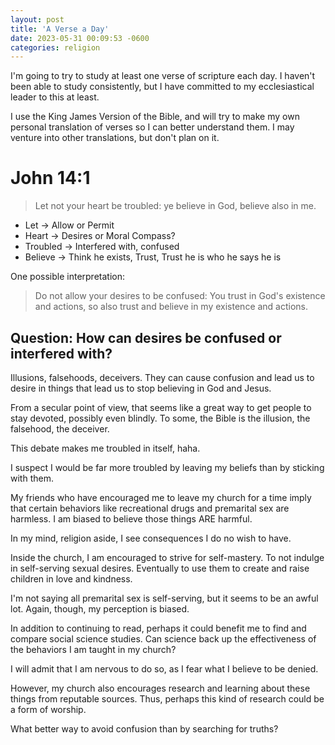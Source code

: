 ```yaml
---
layout: post
title: 'A Verse a Day'
date: 2023-05-31 00:09:53 -0600
categories: religion
---
```


I'm going to try to study at least one verse of scripture each day. I haven't been able to study consistently, but I have committed to my ecclesiastical leader to this at least.

I use the King James Version of the Bible, and will try to make my own personal translation of verses so I can better understand them. I may venture into other translations, but don't plan on it.

# John 14:1

> Let not your heart be troubled: ye believe in God, believe also in me.

-   Let -> Allow or Permit
-   Heart -> Desires or Moral Compass?
-   Troubled -> Interfered with, confused
-   Believe -> Think he exists, Trust, Trust he is who he says he is

One possible interpretation:

> Do not allow your desires to be confused: You trust in God's existence and actions, so also trust and believe in my existence and actions.

## Question: How can desires be confused or interfered with?

Illusions, falsehoods, deceivers. They can cause confusion and lead us to desire in things that lead us to stop believing in God and Jesus.

From a secular point of view, that seems like a great way to get people to stay devoted, possibly even blindly. To some, the Bible is the illusion, the falsehood, the deceiver.

This debate makes me troubled in itself, haha.

I suspect I would be far more troubled by leaving my beliefs than by sticking with them.

My friends who have encouraged me to leave my church for a time imply that certain behaviors like recreational drugs and premarital sex are harmless. I am biased to believe those things ARE harmful.

In my mind, religion aside, I see consequences I do no wish to have.

Inside the church, I am encouraged to strive for self-mastery. To not indulge in self-serving sexual desires. Eventually to use them to create and raise children in love and kindness.

I'm not saying all premarital sex is self-serving, but it seems to be an awful lot. Again, though, my perception is biased.

In addition to continuing to read, perhaps it could benefit me to find and compare social science studies. Can science back up the effectiveness of the behaviors I am taught in my church?

I will admit that I am nervous to do so, as I fear what I believe to be denied.

However, my church also encourages research and learning about these things from reputable sources. Thus, perhaps this kind of research could be a form of worship.

What better way to avoid confusion than by searching for truths?
